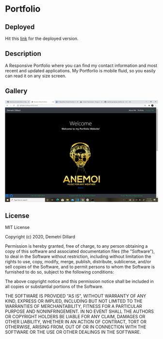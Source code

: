 # Portfolio
## Deployed
Hit this [link](https://meechlouch.github.io/myPortfolio/index.html) for the deployed version.

## Description
A Responsive Portfolio where you can find my contact information and most recent and updated applications. My Portforlio is mobile fluid, so you easily can read it on any size screen.

## Gallery

![Desktopview](images/Screenshot%20(35).png)

## License

MIT License

Copyright (c) 2020, Demetri Dillard

Permission is hereby granted, free of charge, to any person obtaining a copy
of this software and associated documentation files (the "Software"), to deal
in the Software without restriction, including without limitation the rights
to use, copy, modify, merge, publish, distribute, sublicense, and/or sell
copies of the Software, and to permit persons to whom the Software is
furnished to do so, subject to the following conditions:

The above copyright notice and this permission notice shall be included in all
copies or substantial portions of the Software.

THE SOFTWARE IS PROVIDED "AS IS", WITHOUT WARRANTY OF ANY KIND, EXPRESS OR
IMPLIED, INCLUDING BUT NOT LIMITED TO THE WARRANTIES OF MERCHANTABILITY,
FITNESS FOR A PARTICULAR PURPOSE AND NONINFRINGEMENT. IN NO EVENT SHALL THE
AUTHORS OR COPYRIGHT HOLDERS BE LIABLE FOR ANY CLAIM, DAMAGES OR OTHER
LIABILITY, WHETHER IN AN ACTION OF CONTRACT, TORT OR OTHERWISE, ARISING FROM,
OUT OF OR IN CONNECTION WITH THE SOFTWARE OR THE USE OR OTHER DEALINGS IN THE
SOFTWARE.


